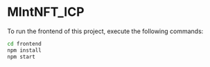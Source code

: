 # MIntNFT_ICP


To run the frontend of this project, execute the following commands:

```bash
cd frontend
npm install
npm start
